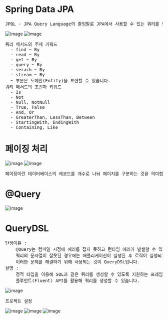# Spring Data JPA
<pre>
JPQL - JPA Query Language의 줄임말로 JPA에서 사용할 수 있는 쿼리를 의미합니다.
</pre>
![image](https://github.com/SeungGwan123/SpringBoot/assets/123438749/1423d23d-19a3-454a-9ddc-3e0c39d3e319)
![image](https://github.com/SeungGwan123/SpringBoot/assets/123438749/bcb8c047-886b-4ee4-8fb3-1ff0216b02e5)
<pre>
쿼리 메서드의 주제 키워드
  - find ~ By
  - read ~ By
  - get ~ By
  - query ~ By
  - serach ~ By
  - stream ~ By
  ~ 부분은 도메인(Entity)을 표현할 수 있습니다.
쿼리 메서드의 조건자 키워드
  - Is
  - Not
  - Null, NotNull
  - True, False
  - And, Or
  - GreaterThan, LessThan, Between
  - StartingWith, EndingWith
  - Containing, Like
</pre>
# 페이징 처리
![image](https://github.com/SeungGwan123/SpringBoot/assets/123438749/58db60d8-42c4-4ab7-9e88-ccc06dc775f7)
![image](https://github.com/SeungGwan123/SpringBoot/assets/123438749/235c0498-a789-4593-8078-007e6868f603)

<pre>
페이징이란 데이터베이스의 레코드를 개수로 나눠 페이지를 구분하는 것을 의미합니다.
</pre>

# @Query
![image](https://github.com/SeungGwan123/SpringBoot/assets/123438749/6916f782-9b0f-43fa-9fb0-794aae52f55b)
# QueryDSL
<pre>
탄생이유 : 
    @Query는 컴파일 시점에 에러를 잡지 못하고 런타임 에러가 발샐할 수 있습니다. 
    쿼리의 문자열이 잘못된 경우에는 애플리케이션이 실행된 후 로직이 실행되고 나서야 오류를 발견할 수 있습니다.
    이러한 문제를 해결하기 위해 사용되는 것이 QueryDSL입니다.
설명 : 
    정적 타입을 이용해 SQL과 같은 쿼리를 생성할 수 있도록 지원하는 프레임워크입니다.
    플루언트(Fluent) API를 활용해 쿼리를 생성할 수 있습니다.
</pre>
![image](https://github.com/SeungGwan123/SpringBoot/assets/123438749/fb307c3b-bc3a-4d0b-92d0-485be6d7ef22)
<pre>
프로젝트 설정
</pre>
![image](https://github.com/SeungGwan123/SpringBoot/assets/123438749/edd0e916-993d-45ae-841c-290bacb09aeb)
![image](https://github.com/SeungGwan123/SpringBoot/assets/123438749/67366beb-19db-4f2a-a1f5-f688a35ae53f)
![image](https://github.com/SeungGwan123/SpringBoot/assets/123438749/b8a1f98b-0181-4f44-99d0-be3bee92712d)
